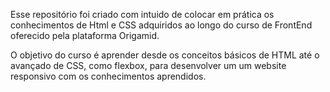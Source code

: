 Esse repositório foi criado com intuido de colocar em prática os conhecimentos de Html e CSS adquiridos ao longo do curso de FrontEnd oferecido pela plataforma Origamid.

O objetivo do curso é aprender desde os conceitos básicos de HTML até o avançado de CSS, como flexbox, para desenvolver um um website responsivo com os conhecimentos aprendidos.
